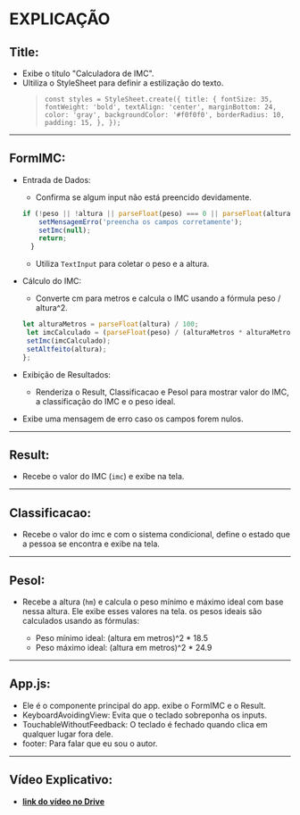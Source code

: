 # EXPLICAÇÃO


## Title:

- Exibe o título "Calculadora de IMC".
- Ultiliza o StyleSheet para definir a estilização do texto.
  >`const styles = StyleSheet.create({
  title: {
    fontSize: 35,
    fontWeight: 'bold',
    textAlign: 'center',
    marginBottom: 24,
    color: 'gray',
    backgroundColor: '#f0f0f0',
    borderRadius: 10,
    padding: 15,
  },
});`

---

## FormIMC:

- Entrada de Dados: 
  -  Confirma se algum input não está preencido devidamente.  
  ``` javascript
  if (!peso || !altura || parseFloat(peso) === 0 || parseFloat(altura) === 0) {
      setMensagemErro('preencha os campos corretamente');
      setImc(null);
      return;
    }
    ```
  - Utiliza `TextInput` para coletar o peso e a altura.
- Cálculo do IMC: 
   - Converte cm para metros e calcula o IMC usando a fórmula peso / altura^2.
   ``` javascript
   let alturaMetros = parseFloat(altura) / 100;
    let imcCalculado = (parseFloat(peso) / (alturaMetros * alturaMetros)).toFixed(2);
    setImc(imcCalculado);
    setAltfeito(altura);
  };
  ```
- Exibição de Resultados: 
  -  Renderiza o Result, Classificacao e PesoI para mostrar valor do IMC, a classificação do IMC e o peso ideal.

- Exibe uma mensagem de erro caso os campos forem nulos.

---

## Result:

- Recebe o valor do IMC (`imc`) e exibe na tela.

---

## Classificacao:

- Recebe o valor do imc e com o sistema condicional, define o estado que a pessoa se encontra e exibe na tela.

---

## PesoI:
 - Recebe a altura (`hm`) e calcula o peso mínimo e máximo ideal com base nessa altura. Ele exibe esses valores na tela. os pesos ideais são calculados usando as fórmulas:

    - Peso mínimo ideal: (altura em metros)^2 * 18.5
    - Peso máximo ideal: (altura em metros)^2 * 24.9

---

## App.js:

- Ele é o componente principal do app. exibe o FormIMC e o Result.
- KeyboardAvoidingView: Evita que o teclado sobreponha os inputs.
- TouchableWithoutFeedback: O teclado é fechado quando clica em qualquer lugar fora dele.
- footer: Para falar que eu sou o autor.

---

## Vídeo Explicativo:

- **[link do vídeo no Drive](https://drive.google.com/file/d/1LIEcwJJYzH9OwL4xou1P6thdXSGzUZjh/view?usp=drive_link)**
